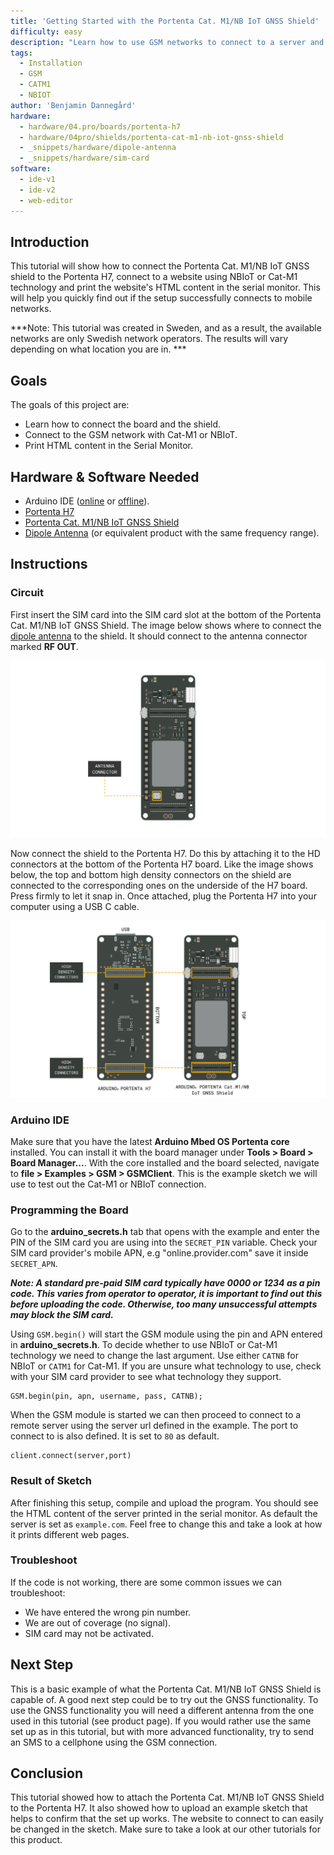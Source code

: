 ```yaml
---
title: 'Getting Started with the Portenta Cat. M1/NB IoT GNSS Shield'
difficulty: easy
description: "Learn how to use GSM networks to connect to a server and print it's content in the serial monitor."
tags:
  - Installation
  - GSM
  - CATM1
  - NBIOT
author: 'Benjamin Dannegård'
hardware:
  - hardware/04.pro/boards/portenta-h7
  - hardware/04pro/shields/portenta-cat-m1-nb-iot-gnss-shield
  - _snippets/hardware/dipole-antenna
  - _snippets/hardware/sim-card
software:
  - ide-v1
  - ide-v2
  - web-editor
---
```


## Introduction 

This tutorial will show how to connect the Portenta Cat. M1/NB IoT GNSS shield to the Portenta H7, connect to a website using NBIoT or Cat-M1 technology and print the website's HTML content in the serial monitor. This will help you quickly find out if the setup successfully connects to mobile networks.

***Note: This tutorial was created in Sweden, and as a result, the available networks are only Swedish network operators. The results will vary depending on what location you are in. ***

## Goals

The goals of this project are:

- Learn how to connect the board and the shield.
- Connect to the GSM network with Cat-M1 or NBIoT.
- Print HTML content in the Serial Monitor.

## Hardware & Software Needed

- Arduino IDE ([online](https://create.arduino.cc/) or [offline](https://www.arduino.cc/en/main/software)).
- [Portenta H7](https://store.arduino.cc/products/portenta-h7)
- [Portenta Cat. M1/NB IoT GNSS Shield]()
- [Dipole Antenna](https://store.arduino.cc/antenna) (or equivalent product with the same frequency range).

## Instructions

### Circuit

First insert the SIM card into the SIM card slot at the bottom of the Portenta Cat. M1/NB IoT GNSS Shield. The image below shows where to connect the [dipole antenna](https://store.arduino.cc/antenna) to the shield. It should connect to the antenna connector marked **RF OUT**.

![Connect the antenna to the Portenta Cat. M1 shield](assets/Antenna_Cat_M1.svg)

Now connect the shield to the Portenta H7. Do this by attaching it to the HD connectors at the bottom of the Portenta H7 board. Like the image shows below, the top and bottom high density connectors on the shield are connected to the corresponding ones on the underside of the H7 board. Press firmly to let it snap in. Once attached, plug the Portenta H7 into your computer using a USB C cable.

![Connect the Portenta Cat. M1 shield with the Portenta H7](assets/Connect_Cat_M1_to_Portenta_H7.svg)

### Arduino IDE

Make sure that you have the latest **Arduino Mbed OS Portenta core** installed. You can install it with the board manager under **Tools > Board > Board Manager...**. With the core installed and the board selected, navigate to **file > Examples > GSM > GSMClient**. This is the example sketch we will use to test out the Cat-M1 or NBIoT connection.

### Programming the Board

Go to the **arduino_secrets.h** tab that opens with the example and enter the PIN of the SIM card you are using into the `SECRET_PIN` variable. Check your SIM card provider's mobile APN, e.g "online.provider.com" save it inside `SECRET_APN`.

***Note: A standard pre-paid SIM card typically have 0000 or 1234 as a pin code. This varies from operator to operator, it is important to find out this before uploading the code. Otherwise, too many unsuccessful attempts may block the SIM card.***

Using `GSM.begin()` will start the GSM module using the pin and APN entered in **arduino_secrets.h**. To decide whether to use NBIoT or Cat-M1 technology we need to change the last argument. Use either `CATNB` for NBIoT or `CATM1` for Cat-M1. If you are unsure what technology to use, check with your SIM card provider to see what technology they support.

```arduino
GSM.begin(pin, apn, username, pass, CATNB);
```

When the GSM module is started we can then proceed to connect to a remote server using the server url defined in the example. The port to connect to is also defined. It is set to `80` as default.

```arduino
client.connect(server,port)
```

### Result of Sketch

After finishing this setup, compile and upload the program. You should see the HTML content of the server printed in the serial monitor. As default the server is set as `example.com`. Feel free to change this and take a look at how it prints different web pages.

### Troubleshoot

If the code is not working, there are some common issues we can troubleshoot:

- We have entered the wrong pin number.
- We are out of coverage (no signal).
- SIM card may not be activated.

## Next Step

This is a basic example of what the Portenta Cat. M1/NB IoT GNSS Shield is capable of. A good next step could be to try out the GNSS functionality. To use the GNSS functionality you will need a different antenna from the one used in this tutorial (see product page). If you would rather use the same set up as in this tutorial, but with more advanced functionality, try to send an SMS to a cellphone using the GSM connection.

## Conclusion

This tutorial showed how to attach the Portenta Cat. M1/NB IoT GNSS Shield to the Portenta H7. It also showed how to upload an example sketch that helps to confirm that the set up works. The website to connect to can easily be changed in the sketch. Make sure to take a look at our other tutorials for this product.
